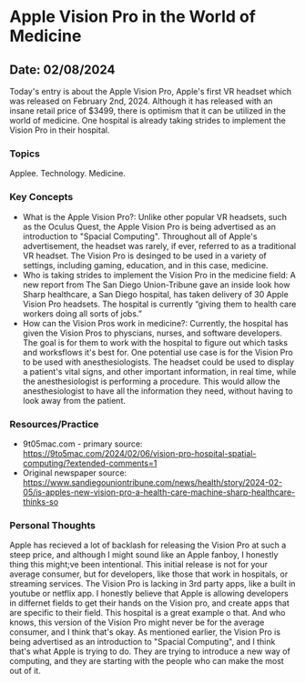 # Apple Vision Pro in the World of Medicine

## Date: 02/08/2024

Today's entry is about the Apple Vision Pro, Apple's first VR headset which was released on February 2nd, 2024. Although it has released with an insane retail price of $3499, there is optimism that it can be utilized in the world of medicine. One hospital is already taking strides to implement the Vision Pro in their hospital. 

### Topics

Applee. Technology. Medicine.

### Key Concepts

- What is the Apple Vision Pro?: Unlike other popular VR headsets, such as the Oculus Quest, the Apple Vision Pro is being advertised as an introduction to "Spacial Computing". Throughout all of Apple's advertisement, the headset was rarely, if ever, referred to as a traditional VR headset. The Vision Pro is desinged to be used in a variety of settings, including gaming, education, and in this case, medicine.
- Who is taking strides to implement the Vision Pro in the medicine field: A new report from The San Diego Union-Tribune gave an inside look how Sharp healthcare, a San Diego hospital, has taken delivery of 30 Apple Vision Pro headsets. The hospital is currently “giving them to health care workers doing all sorts of jobs.”
- How can the Vision Pros work in medicine?: Currently, the hospital has given the Vision Pros to physcians, nurses, and software developers. The goal is for them to work with the hospital to figure out which tasks and worksflows it's best for. One potential use case is for the Vision Pro to be used with anesthesiologists. The headset could be used to display a patient's vital signs, and other important information, in real time, while the anesthesiologist is performing a procedure. This would allow the anesthesiologist to have all the information they need, without having to look away from the patient.

### Resources/Practice

- 9t05mac.com - primary source: https://9to5mac.com/2024/02/06/vision-pro-hospital-spatial-computing/?extended-comments=1
- Original newspaper source: https://www.sandiegouniontribune.com/news/health/story/2024-02-05/is-apples-new-vision-pro-a-health-care-machine-sharp-healthcare-thinks-so

### Personal Thoughts

Apple has recieved a lot of backlash for releasing the Vision Pro at such a steep price, and although I might sound like an Apple fanboy, I honestly thing this might;ve been intentional. This initial release is not for your average consumer, but for developers, like those that work in hospitals, or streaming services. The Vision Pro is lacking in 3rd party apps, like a built in youtube or netflix app. I honestly believe that Apple is allowing developers in differnet fields to get their hands on the Vision pro, and create apps that are specific to their field. This hospital is a great example o that. And who knows, this version of the Vision Pro might never be for the average consumer, and I think that's okay. As mentioned earlier, the Vision Pro is being advertised as an introduction to "Spacial Computing", and I think that's what Apple is trying to do. They are trying to introduce a new way of computing, and they are starting with the people who can make the most out of it. 